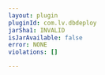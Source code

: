```yaml
---
layout: plugin
pluginId: com.lv.dbdeploy
jarSha1: INVALID
isJarAvailable: false
error: NONE
violations: []

---
```

